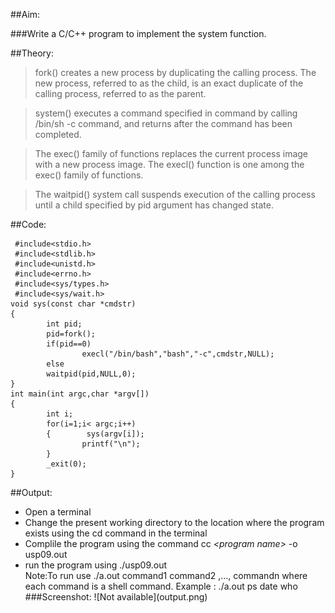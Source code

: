 ##Aim:

###Write a C/C++ program to implement the system function.

##Theory:
<blockquote>
  fork()  creates  a new process by duplicating the calling process.  The
new process, referred to as the child, is an  exact  duplicate  of  the calling  process,  referred  to as the parent.
</blockquote>
<blockquote>
system()  executes a command specified in command by calling   /bin/sh -c command, and returns after the command has been completed.
</blockquote>
<blockquote>
The  exec() family of functions replaces the current process image with
       a new process image. 
The execl() function is one among the exec() family of functions.
</blockquote>
<blockquote>The  waitpid()  system  call  suspends execution of the calling process until a child specified by pid argument has changed state.
</blockquote>
##Code:
<pre><code> #include&lt;stdio.h&gt;
 #include&lt;stdlib.h&gt;
 #include&lt;unistd.h&gt;
 #include&lt;errno.h&gt;
 #include&lt;sys/types.h&gt;
 #include&lt;sys/wait.h&gt;
void sys(const char *cmdstr)
{
        int pid;
        pid=fork();
        if(pid==0)
                execl("/bin/bash","bash","-c",cmdstr,NULL);
        else
        waitpid(pid,NULL,0);
}
int main(int argc,char *argv[])
{
        int i;
        for(i=1;i< argc;i++)
        {        sys(argv[i]);
                printf("\n");
        }
        _exit(0);
}
</code></pre>
##Output:
<ul>
<li>Open a terminal</li>
<li>Change the present working directory to the location where the program exists using the cd command in the terminal</li>
<li>Complile the program using the command cc <em>&lt;program name&gt;</em> -o usp09.out</li>
<li>run the program using ./usp09.out</li>
Note:To run use ./a.out command1 command2 ,..., commandn where each command is a shell command. Example : ./a.out ps date who 
###Screenshot:
![Not available](output.png)